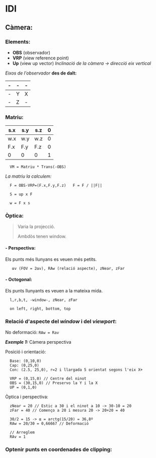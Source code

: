 # IDI

## Càmera:

### Elements:

- **OBS** (observador)
- **VRP** (view reference point)
- **Up** (view up vector) *Inclinació de la càmera -> direcció eix vertical*

*Eixos de l'observador* **des de dalt:**

-|-|-
-|-|-
-|Y|X
-|Z|-

### Matriu:

s.x|s.y|s.z|0
-|-|-|-
w.x|w.y|w.z|0
F.x|F.y|F.z|0
0|0|0|1

```
  VM = Matriu * Trans(-OBS)
```
*La matriu la calculem:*
```
  F = OBS-VRP=(F.x,F.y,F.z)   F = F / ||F||

  S = up x F

  w = F x s
```

### Òptica:

> Varia la projecció.
>
> Ambdòs tenen window.


#### - Perspectiva:
Els punts més llunyans es veuen més petits.
```
   ⍺v (FOV = 2⍺v), RAw (relació aspecte), zNear, zFar
```

#### - Octogonal:
Els punts llunyants es veuen a la mateixa mida.
```
  l,r,b,t, -window-, zNear, zFar

  on left, right, bottom, top
```

### Relació d'aspecte del *window* i del *viewport*:

No deformació: `RAw = Rav`

***Exemple 1:*** Càmera perspectiva

Posició i orientació:
```
  Base: (0,10,0)
  Cap: (0,25,0)
  Con: (2.5, 25,0), r=2 i llargada 5 orientat segons l'eix X+

  VRP = (0,15,0) // Centre del ninot
  OBS = (30,15,0) // Preservo la Y i la X
  UP = (0,1,0)
```
Òptica i perspectiva:
```
  zNear = 20 // Estic a 30 i el ninot a 10 -> 30-10 = 20
  zFar = 40 // Començo a 20 i mesura 20 -> 20+20 = 40

  30/2 = 15 -> ⍺ = arctg(15/20) = 36,8º
  RAw = 20/30 = 0,66667 // Deformació

  // Arreglem
  RAv = 1
```

### Optenir punts en coordenades de clipping:
